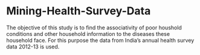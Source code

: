 # Mining-Health-Survey-Data
The objective of this study is to find the associativity of poor houshold conditions and other household information to the diseases these household face. For this purpose the data from India’s annual health survey data 2012-13 is used.
